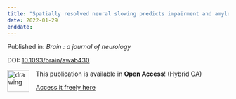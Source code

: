 ```yaml
---
title: "Spatially resolved neural slowing predicts impairment and amyloid burden in Alzheimer's disease."
date: 2022-01-29
enddate:
---
```


Published in: *Brain : a journal of neurology*

DOI: [10.1093/brain/awab430](https://doi.org/10.1093/brain/awab430)

<img src="https://upload.wikimedia.org/wikipedia/commons/thumb/7/77/Open_Access_logo_PLoS_transparent.svg/800px-Open_Access_logo_PLoS_transparent.svg.png" alt="drawing" width="50" align="left"/> &nbsp;&nbsp;&nbsp;This publication is available in **Open Access**! (Hybrid OA)

&nbsp;&nbsp;&nbsp;[Access it freely here](https://academic.oup.com/brain/advance-article-pdf/doi/10.1093/brain/awab430/42321811/awab430.pdf
)

